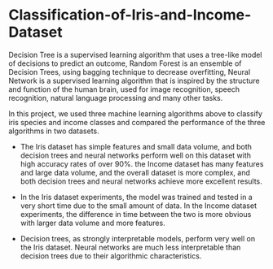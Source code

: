 # Classification-of-Iris-and-Income-Dataset

Decision Tree is a supervised learning algorithm that uses a tree-like model of decisions to predict an outcome, Random Forest is an ensemble of Decision Trees, using bagging technique to decrease overfitting, Neural Network is a supervised learning algorithm that is inspired by the structure and function of the human brain, used for image recognition, speech recognition, natural language processing and many other tasks.

In this project, we used three machine learning algorithms above to classify iris species and income classes and compared the performance of the three algorithms in two datasets.

- The Iris dataset has simple features and small data volume, and both decision trees and neural networks perform well on this dataset with high accuracy rates of over 90%. the Income dataset has many features and large data volume, and the overall dataset is more complex, and both decision trees and neural networks achieve more excellent results.

- In the Iris dataset experiments, the model was trained and tested in a very short time due to the small amount of data. In the Income dataset experiments, the difference in time between the two is more obvious with larger data volume and more features.

- Decision trees, as strongly interpretable models, perform very well on the Iris dataset. Neural networks are much less interpretable than decision trees due to their algorithmic characteristics.
